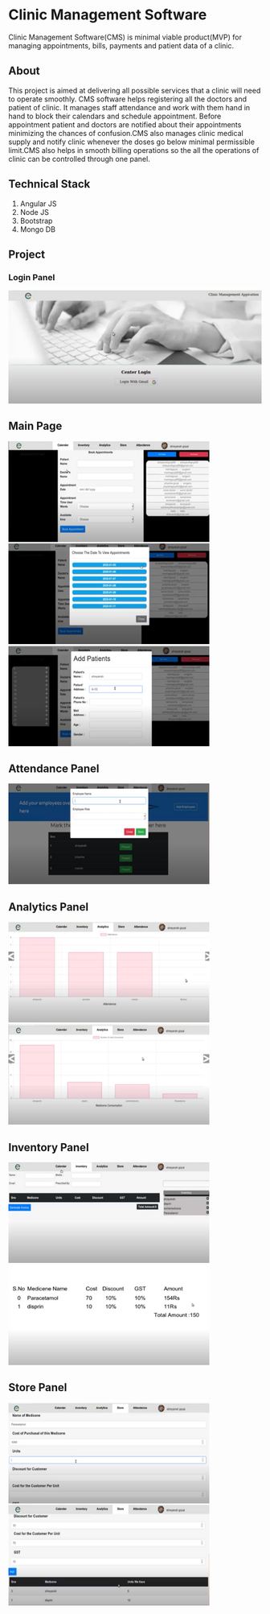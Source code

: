 # Clinic Management Software
Clinic Management Software(CMS) is minimal viable product(MVP) for managing appointments, bills, payments and patient data of a clinic. 
## About
This project is aimed at delivering all possible services that a clinic will need to operate smoothly.
CMS software helps registering all the doctors and patient of clinic. It manages staff attendance and work with them hand in hand to block their calendars and schedule appointment. Before appointment patient and doctors are notified about their appointments minimizing the chances of confusion.CMS also manages clinic medical supply and notify clinic whenever the doses go below minimal permissible limit.CMS also helps in smooth billing operations so the all the operations of clinic can be controlled through one panel.

## Technical Stack
1. Angular JS
2. Node JS
3. Bootstrap
4. Mongo DB

## Project 

### Login Panel
![alt text](https://github.com/shreyansh-goyal/Project-Snapshot/blob/main/Clinic_Management_Software/Login1.PNG "Login Panel")

## Main Page
<div>
<img src="https://github.com/shreyansh-goyal/Project-Snapshot/blob/main/Clinic_Management_Software/Mainpage.PNG" width="400" height="200">

<img src="https://github.com/shreyansh-goyal/Project-Snapshot/blob/main/Clinic_Management_Software/MainPage2.PNG" width="400" height="200">

<img src="https://github.com/shreyansh-goyal/Project-Snapshot/blob/main/Clinic_Management_Software/add%20Patient.PNG" width="400" height="200">
</div>


## Attendance Panel
<div>
<img src="https://github.com/shreyansh-goyal/Project-Snapshot/blob/main/Clinic_Management_Software/Attendance.PNG" width="400" height="200">
</div>


## Analytics Panel
<div>
<img src="https://github.com/shreyansh-goyal/Project-Snapshot/blob/main/Clinic_Management_Software/Attendance2.PNG" width="400" height="200">

<img src="https://github.com/shreyansh-goyal/Project-Snapshot/blob/main/Clinic_Management_Software/Analytics.PNG" width="400" height="200">
</div>


## Inventory Panel
<div>
<img src="https://github.com/shreyansh-goyal/Project-Snapshot/blob/main/Clinic_Management_Software/inventory.PNG" width="400" height="200">

<img src="https://github.com/shreyansh-goyal/Project-Snapshot/blob/main/Clinic_Management_Software/invoice.PNG" width="400" height="200">
</div>

## Store Panel
<div>
<img src="https://github.com/shreyansh-goyal/Project-Snapshot/blob/main/Clinic_Management_Software/store.PNG" width="400" height="200">

<img src="https://github.com/shreyansh-goyal/Project-Snapshot/blob/main/Clinic_Management_Software/store2.PNG" width="400" height="200">
</div>
